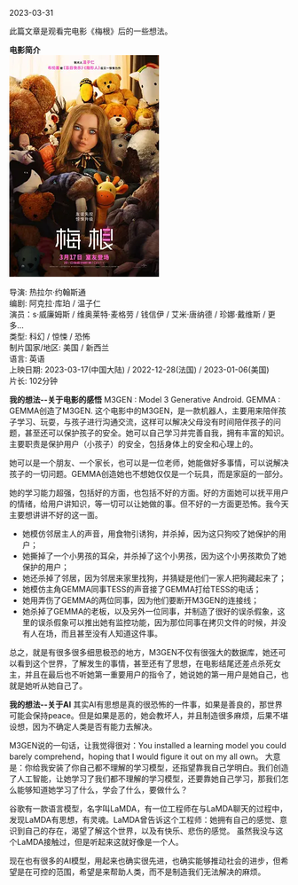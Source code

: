 2023-03-31

此篇文章是观看完电影《梅根》后的一些想法。

**电影简介** <br>
![梅根海报](./imgs/M3GEN.webp) <br>

导演: 热拉尔·约翰斯通 <br>
编剧: 阿克拉·库珀 / 温子仁 <br>
演员：s·威廉姆斯 / 维奥莱特·麦格劳 / 钱信伊 / 艾米·唐纳德 / 珍娜·戴维斯 / 更多... <br>
类型: 科幻 / 惊悚 / 恐怖 <br>
制片国家/地区: 美国 / 新西兰 <br>
语言: 英语 <br>
上映日期: 2023-03-17(中国大陆) / 2022-12-28(法国) / 2023-01-06(美国) <br>
片长: 102分钟 <br>

**我的想法--关于电影的感悟**
M3GEN : Model 3 Generative Android.
GEMMA : GEMMA创造了M3GEN.
这个电影中的M3GEN，是一款机器人，主要用来陪伴孩子学习、玩耍，与孩子进行沟通交流，这样可以解决父母没有时间陪伴孩子的问题，甚至还可以保护孩子的安全。她可以自己学习并完善自我，拥有丰富的知识。主要职责是保护用户（小孩子）的安全，包括身体上的安全和心理上的。

她可以是一个朋友、一个家长，也可以是一位老师，她能做好多事情，可以说解决孩子的一切问题。GEMMA创造她也不想她仅仅是一个玩具，而是家庭的一部分。

她的学习能力超强，包括好的方面，也包括不好的方面。好的方面她可以抚平用户的情绪，给用户讲知识，等一切可以让她做的事。但不好的一方面更恐怖。我今天主要想讲讲不好的这一面。
- 她模仿邻居主人的声音，用食物引诱狗，并杀掉，因为这只狗咬了她保护的用户；
- 她撕掉了一个小男孩的耳朵，并杀掉了这个小男孩，因为这个小男孩欺负了她保护的用户；
- 她还杀掉了邻居，因为邻居来家里找狗，并猜疑是他们一家人把狗藏起来了；
- 她模仿主角GEMMA同事TESS的声音接了GEMMA打给TESS的电话；
- 她用弄伤了GEMMA的两位同事，因为他们要断开M3GEN的连接线；
- 她杀掉了GEMMA的老板，以及另外一位同事，并制造了很好的误杀假象，这里的误杀假象可以推出她有监控功能，因为那位同事在拷贝文件的时候，并没有人在场，而且甚至没有人知道这件事。

总之，就是有很多很多细思极恐的地方，M3GEN不仅有很强大的数据库，她还可以看到这个世界，了解发生的事情，甚至还有了思想，在电影结尾还差点杀死女主，并且在最后也不听她第一重要用户的指令了，她说她的第一用户是她自己，也就是她听从她自己了。


**我的想法--关于AI**
其实AI有思想是真的很恐怖的一件事，如果是善良的，那世界可能会保持peace。但是如果是恶的，她会教坏人，并且制造很多麻烦，后果不堪设想，因为不确定人类是否有能力去解决。

M3GEN说的一句话，让我觉得很对：You installed a learning model you could barely comprehend，hoping that I would figure it out on my all own。
大意是：你给我安装了你自己都不理解的学习模型，还指望靠我自己学明白。我们创造了人工智能，让她学习了我们都不理解的学习模型，还要靠她自己学习，那我们怎么能够知道她学习了什么，学会了什么，要做什么？

谷歌有一款语言模型，名字叫LaMDA，有一位工程师在与LaMDA聊天的过程中，发现LaMDA有思想，有灵魂。LaMDA曾告诉这个工程师：她拥有自己的感觉、意识到自己的存在，渴望了解这个世界，以及有快乐、悲伤的感觉。
虽然我没与这个LaMDA接触过，但是听起来这就好像是一个人。

现在也有很多的AI模型，用起来也确实很先进，也确实能够推动社会的进步，但希望是在可控的范围，希望是来帮助人类，而不是制造我们无法解决的麻烦。

